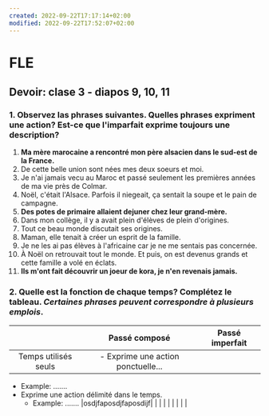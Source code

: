 ```yaml
---
created: 2022-09-22T17:17:14+02:00
modified: 2022-09-22T17:52:07+02:00
---
```


# FLE

## Devoir: clase 3 - diapos 9, 10, 11

### 1. Observez las phrases suivantes. Quelles phrases expriment une action? Est-ce que l'imparfait exprime toujours une description?

1. **Ma mère marocaine a rencontré mon père alsacien dans le sud-est de la France.**
2. De cette belle union sont nées mes deux soeurs et moi.
3. Je n'ai jamais vecu au Maroc et passé seulement les premières années de ma vie près de Colmar.
4. Noël, c'était l'Alsace. Parfois il niegeait, ça sentait la soupe et le pain de campagne.
5. **Des potes de primaire allaient dejuner chez leur grand-mère.**
6. Dans mon collège, il y a avait plein d'élèves de plein d'origines.
7. Tout ce beau monde discutait ses origines.
8. Maman, elle tenait à créer un esprit de la famille.
9. Je ne les ai pas élèves à l'africaine car je ne me sentais pas concernée.
10. À Noël on retrouvait tout le monde. Et puis, on est devenus grands et cette famille a volé en éclats.
11. **Ils m'ont fait découvrir un joeur de kora, je n'en revenais jamais.**

### 2. Quelle est la fonction de chaque temps? Complétez le tableau. _Certaines phrases peuvent correspondre à plusieurs emplois_.

|                   | Passé composé | Passé imperfait |
| :--------------: | :------------------------: | :------------------------: |
| Temps utilisés seuls | - Exprime une action ponctuelle...
  - Example: .......
- Exprime une action délimité dans le temps.
  - Example: .......  |osdjfaposdjfaposdijf|
| | | |
| | | |
